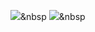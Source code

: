 <img src="https://img.shields.io/badge/C%2B%2B-blue?style=flat-square&logo=simpleicons에서_아이콘이름&logoColor=white"/></a>&nbsp 
<img src="https://img.shields.io/badge/Python-3766AB?style=flat-square&logo=Python&logoColor=white"/></a>&nbsp 


<!-- * version of npm used
* status of last build
* number of downloads happen over period of time
* license type -->
